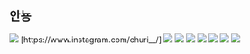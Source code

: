 <h2>안뇽</h2>
<img src="https://img.shields.io/badge/Instagram-E4405F?style=flat-square&logo=Instagram&logoColor=white">
[https://www.instagram.com/churi__/]</img>





<img src="https://img.shields.io/badge/Elastic-005571?style=flat-square&logo=Elastic&logoColor=white"/>
<img src="https://img.shields.io/badge/Elasticsearch-005571?style=flat-square&logo=Elasticsearch&logoColor=white"/>
<img src="https://img.shields.io/badge/Logstash-005571?style=flat-square&logo=Logstash&logoColor=white"/>


<img src="https://img.shields.io/badge/React-61DAFB?style=flat-square&logo=React&logoColor=white"/>
<img src="https://img.shields.io/badge/JavaScript-F7DF1E?style=flat-square&logo=Android&logoColor=white"/>
<img src="https://img.shields.io/badge/Kotlin-7F52FF?style=flat-square&logo=Kotlin&logoColor=white"/>

<img src="https://img.shields.io/badge/Android-3DDC84?style=flat-square&logo=JavaScript&logoColor=white"/>
